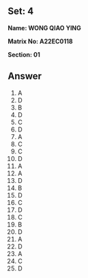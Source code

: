 ## Set: 4

**Name: WONG QIAO YING**

**Matrix No: A22EC0118**

**Section: 01**

## Answer
1. A
2. D
3. B
4. D
5. C
6. D
7. A
8. C
9. C
10. D
11. A
12. A
13. D
14. B
15. D
16. C
17. D
18. C
19. B
20. D
21. A
22. D
23. A
24. C
25. D
